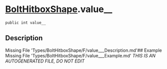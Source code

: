 # [BoltHitboxShape](Types/BoltHitboxShape.md).value__
`public int value__`
## Description
Missing File 'Types/BoltHitboxShape/F/value___Description.md'## Example
Missing File 'Types/BoltHitboxShape/F/value___Example.md'
*THIS IS AN AUTOGENERATED FILE, DO NOT EDIT*
